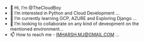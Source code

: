 - 👋 Hi, I’m @TheCloudBoy
- 👀 I’m interested in Python and Cloud Development ...
- 🌱 I’m currently learning GCP, AZURE and Exploring Django ...
- 💞️ I’m looking to collaborate on any kind of deveopment on the mentioned environment...
- 📫 How to reach me - IMHARSH.MJ@GMAIL.COM ...

<!---
TheCloudBoy/TheCloudBoy is a ✨ special ✨ repository because its `README.md` (this file) appears on your GitHub profile.
You can click the Preview link to take a look at your changes.
--->
